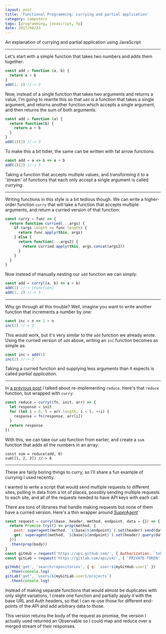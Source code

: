 ```yaml
---
layout: post
title: 'Functional Programming: currying and partial application'
category: computers
tags: [programming, javascript, fp]
date: 2017/08/23
---
```


An explanation of currying and partial application using JavaScript

---

Let's start with a simple function that takes two numbers and adds them together:

``` javascript
const add = function (a, b) {
  return a + b
}
add(1, 2) //-> 3
```

Now, instead of a single function that takes two arguments and returns a value, I'm going to rewrite this so that `add` is a function that takes a single argument, and returns another function which accepts a single argument, and then returns the sum of both arguments:

``` javascript
const add = function (a) {
  return function(b) { 
    return a + b
  }
}
add(1)(2) //-> 3
```

To make this a bit tidier, the same can be written with fat arrow functions:

``` javascript
const add = a => b => a + b
add(1)(2) //-> 3
```

Taking a function that accepts multiple values, and transforming it to a 'stream' of functions that each only accept a single argument is called *currying*.

---

Writing functions in this style is a bit tedious though. We can write a higher-order function `curry` that will take a function that accepts multiple arguments, and return a curried version of that function:

``` javascript
const curry = func => {
  return function curried(...args) {
    if (args.length >= func.length) {
      return func.apply(this, args)
    } else {
      return function(...args2) {
        return curried.apply(this, args.concat(args2))
      }
    }
  }
}
```

Now instead of manually nesting our `add` function we can simply:

``` javascript
const add = curry((a, b) => a + b)
add(1) //-> [Function]
add(1, 2) //-> 3
```

---

Why go through all this trouble? Well, imagine you want to write another function that increments a number by one:

``` javascript
const inc = n => 1 + n
inc(2) //-> 3
```

This would work, but it's very similar to the `add` function we already wrote. Using the curried version of `add` above, writing an `inc` function becomes as simple as:

``` javascript
const inc = add(1)
inc(2) //-> 3
```

Taking a curried function and supplying less arguments than it expects is called *partial application*. 

---

In [a previous post](../fp-intro) I talked about re-implementing `reduce`. Here's that `reduce` function, but wrapped with `curry`:

``` javascript
const reduce = curry((fn, init, arr) => {
  let response = init
  for (let i = 0, l = arr.length; i < l; ++i) {
    response = fn(response, arr[i])
  }
  return response
})
```

With this, we can take our `add` function from earlier, and create a `sum` function that adds all the numbers in an array:

```
const sum = reduce(add, 0)
sum([1, 2, 3]) //-> 6
```

---

These are fairly boring things to curry, so I'll share a fun example of currying I used recently.

I wanted to write a script that would send multiple requests to different sites, pulling in data from a lot of places, possibly sending multiple requests to each site, and all of the requests needed to have API keys with each call.

There are tons of libraries that handle making requests but none of them have a curried version. Here's a thin wrapper around *[SuperAgent][superagent]*

[superagent]: https://visionmedia.github.io/superagent

``` javascript
const request = curry((base, header, method, endpoint, data = {}) => {
  return Promise.try(() => prop(method, {
    post: superagent(method, `${base}${endpoint}`).set(header).send(data),
    get: superagent(method, `${base}${endpoint}`).set(header).query(data),
  }))
  .then(prop(body))
}
const gitHub = request('https://api.github.com/', { Authorization: `token ${myGitHub.key}` })
const gitLab = request('https://gitlab.com/api/v4/', { 'PRIVATE-TOKEN': myGitLab.key })

gitHub('get', 'search/repositories', { q: `user:${myGitHub.user}` })
  .then(console.log)
gitLab('get', `users/${myGitLab.user}/projects`)
  .then(console.log)
```

Instead of making separate functions that would almost be duplicates with only slight variations, I create one function and partially apply it with the base URL and Auth headers, so that I can re-use those for different end-points of the API and add arbitrary data to those.

This version returns the body of the request as promise, the version I actually used returned an Observable so I could map and reduce over a merged stream of their responses.
